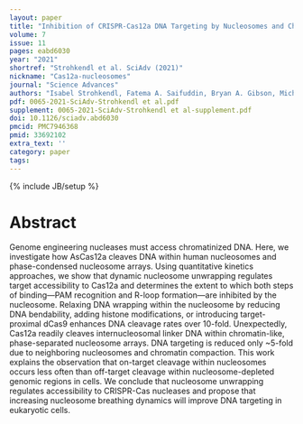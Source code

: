 ```yaml
---
layout: paper
title: "Inhibition of CRISPR-Cas12a DNA Targeting by Nucleosomes and Chromatin"
volume: 7
issue: 11
pages: eabd6030
year: "2021"
shortref: "Strohkendl et al. SciAdv (2021)"
nickname: "Cas12a-nucleosomes"
journal: "Science Advances"
authors: "Isabel Strohkendl, Fatema A. Saifuddin, Bryan A. Gibson, Michael K. Rosen, Rick Russell&dagger; & Ilya J. Finkelstein&dagger; (&dagger; co-corresponding)"
pdf: 0065-2021-SciAdv-Strohkendl et al.pdf
supplement: 0065-2021-SciAdv-Strohkendl et al-supplement.pdf 
doi: 10.1126/sciadv.abd6030
pmcid: PMC7946368
pmid: 33692102
extra_text: ''
category: paper
tags:
---
```

{% include JB/setup %}

# Abstract
Genome engineering nucleases must access chromatinized DNA. Here, we investigate how AsCas12a cleaves DNA within human nucleosomes and phase-condensed nucleosome arrays. Using quantitative kinetics approaches, we show that dynamic nucleosome unwrapping regulates target accessibility to Cas12a and determines the extent to which both steps of binding—PAM recognition and R-loop formation—are inhibited by the nucleosome. Relaxing DNA wrapping within the nucleosome by reducing DNA bendability, adding histone modifications, or introducing target-proximal dCas9 enhances DNA cleavage rates over 10-fold. Unexpectedly, Cas12a readily cleaves internucleosomal linker DNA within chromatin-like, phase-separated nucleosome arrays. DNA targeting is reduced only ~5-fold due to neighboring nucleosomes and chromatin compaction. This work explains the observation that on-target cleavage within nucleosomes occurs less often than off-target cleavage within nucleosome-depleted genomic regions in cells. We conclude that nucleosome unwrapping regulates accessibility to CRISPR-Cas nucleases and propose that increasing nucleosome breathing dynamics will improve DNA targeting in eukaryotic cells.